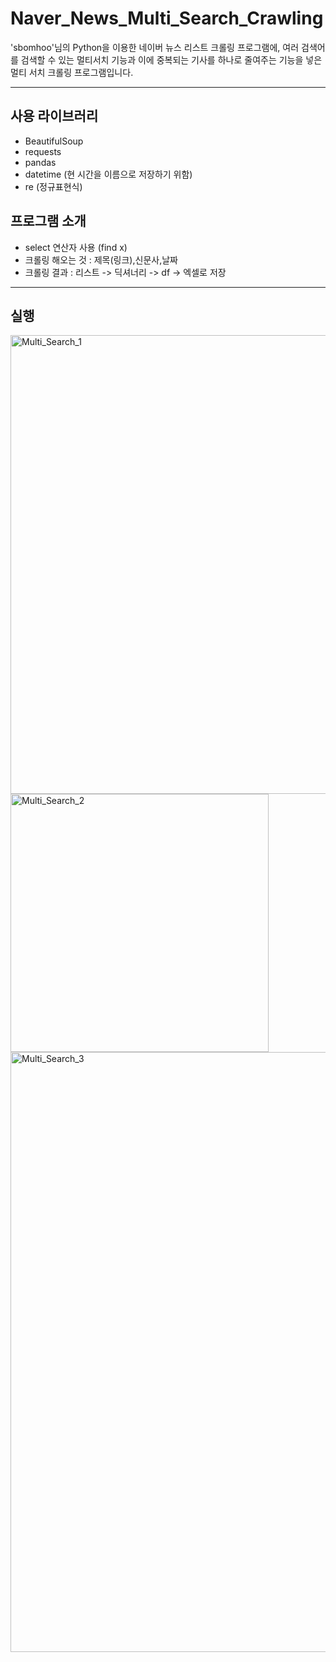 # Naver_News_Multi_Search_Crawling

'sbomhoo'님의 Python을 이용한 네이버 뉴스 리스트 크롤링 프로그램에, 여러 검색어를 검색할 수 있는 멀티서치 기능과 이에 중복되는 기사를 하나로 줄여주는 기능을 넣은 멀티 서치 크롤링 프로그램입니다.

------
 사용 라이브러리  
-------------
- BeautifulSoup
- requests
- pandas
- datetime (현 시간을 이름으로 저장하기 위함)
- re  (정규표현식)


 프로그램 소개 
 -------------
- select 연산자 사용 (find x)
- 크롤링 해오는 것 : 제목(링크),신문사,날짜
- 크롤링 결과 : 리스트 -> 딕셔너리 -> df -> 엑셀로 저장 

------
 실행 
-------------
<img width="734" alt="Multi_Search_1" src="https://user-images.githubusercontent.com/26783927/167356141-9867d079-83e7-4591-96a1-41d4690a525d.PNG">
<img width="413" alt="Multi_Search_2" src="https://user-images.githubusercontent.com/26783927/167356147-714784f2-3e54-47fe-8a7b-f41afc711269.PNG">
<img width="960" alt="Multi_Search_3" src="https://user-images.githubusercontent.com/26783927/167356152-96b14a14-3e5f-4f35-bc16-20932d96a7ae.PNG">
